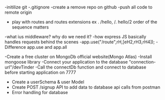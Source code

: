 -initilize git
-.gitignore
-create a remove repo on github
-push all code to remote origin

- play with routes and routes extensions ex . /hello, /. hello/2
  order of the sequence matters

-what ius middleware? why do we need it?
-how express JS basically handles requests behind the scenes
-app.use("/route",rH,[eH2,rH3,rH4]);
-Difference app.use and app.all

-Create a free cluster on MongoDb official website(Mongo Atlas)
-Install mongoose library
-Connect your application to the database "connection-url"/devTinder
-Call the connectDb function and connect to database before starting application on 7777

- Create a userSchema & user Model
- Create POST /signup API to add data to database api calls from postman
- Error handling for database
